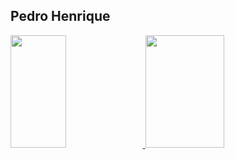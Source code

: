 ## Pedro Henrique

<div style="display: inline_block">
  <a href="https://github.com/phss-henrique"/>
  <img height="180em" width="42%" src="https://github-readme-stats.vercel.app/api?username=phss-henrique&show_icons=true&theme=transparent" />
  <img height="180em" width="50%" src="https://github-readme-stats.vercel.app/api/top-langs/?username=phss-henrique&show_icons=true&theme=transparent" />
</div>

